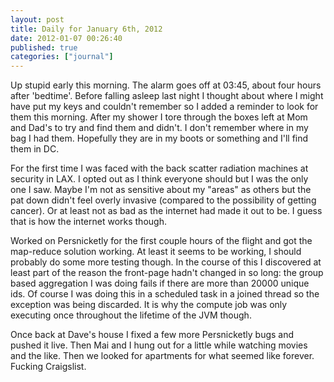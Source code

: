```yaml
---
layout: post
title: Daily for January 6th, 2012
date: 2012-01-07 00:26:40
published: true
categories: ["journal"]
---
```

 
Up stupid early this morning. The alarm goes off at 03:45, about four hours after 'bedtime'. Before falling asleep last night I thought about where I might have put my keys and couldn't remember so I added a reminder to look for them this morning. After my shower I tore through the boxes left at Mom and Dad's to try and find them and didn't. I don't remember where in my bag I had them. Hopefully they are in my boots or something and I'll find them in DC.

For the first time I was faced with the back scatter radiation machines at security in LAX. I opted out as I think everyone should but I was the only one I saw. Maybe I'm not as sensitive about my "areas" as others but the pat down didn't feel overly invasive (compared to the possibility of getting cancer). Or at least not as bad as the internet had made it out to be. I guess that is how the internet works though.

Worked on Persnicketly for the first couple hours of the flight and got the map-reduce solution working. At least it seems to be working, I should probably do some more testing though. In the course of this I discovered at least part of the reason the front-page hadn't changed in so long: the group based aggregation I was doing fails if there are more than 20000 unique ids. Of course I was doing this in a scheduled task in a joined thread so the exception was being discarded. It is why the compute job was only executing once throughout the lifetime of the JVM though.

Once back at Dave's house I fixed a few more Persnicketly bugs and pushed it live. Then Mai and I hung out for a little while watching movies and the like. Then we looked for apartments for what seemed like forever. Fucking Craigslist.